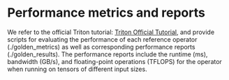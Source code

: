# Performance metrics and reports

We refer to the official Triton tutorial: [Triton Official Tutorial](https://triton-lang.org/main/getting-started/tutorials/index.html), and provide scripts for evaluating the performance of each reference operator (./golden_metrics) as well as corresponding performance reports (./golden_results). The performance reports include the runtime (ms), bandwidth (GB/s), and floating-point operations (TFLOPS) for the operator when running on tensors of different input sizes.